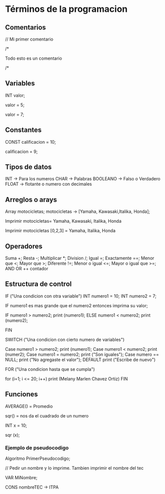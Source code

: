 # Términos de la programacion

## Comentarios

// Mi primer comentario

/*

Todo esto es un comentario

/*

## Variables

INT valor;

valor = 5;

valor = 7;


## Constantes

CONST calificacion = 10;

calificacion = 9;

## Tipos de datos
INT -> Para los numeros
CHAR -> Palabras
BOOLEANO -> Falso o Verdadero
FLOAT -> flotante o numero con decimales

## Arreglos o arays

Array motocicletas;
motocicletas -> [Yamaha, Kawasaki,Italika, Honda];

Imprimir motocicletas= Yamaha, Kawasaki, Italika, Honda

Imprimir motocicletas [0,2,3] = Yamaha, Italika, Honda

## Operadores
Suma +;
Resta -;
Multiplicar *;
Division /;
Igual =;
Exactamente ==;
 Menor que <;
 Mayor que >;
 Diferente !=;
 Menor o igual <=;
 Mayor o igual que >=;
 AND 
 OR
 ++ contador


## Estructura de control

IF ("Una condicion con otra variable")
INT numero1 = 10;
INT numero2 = 7;

IF numero1  es mas grande que el numero2 entonces imprima su valor;

IF numero1 > numero2;
	print (numero1);
ELSE numero1 < numero2;
	print (numero2);

FIN


SWITCH ("Una condicion con cierto numero de variables")

Case numero1 > numero2;
	print (numero1);
Case numero1 < numero2;
	print (numer2);
Case numero1 = numero2;
	print ("Son iguales");
Case numero == NULL;
	print ("No agregaste el valor");
DEFAULT
	print ("Escribe de nuevo")


FOR ("Una condicion hasta que se cumpla")

for (i=1; i <= 20; i++)
	print (Melany Marlen Chavez Ortiz)
FIN

## Funciones

AVERAGE() = Promedio

sqr() = nos da el cuadrado de un numero

INT x = 10;

sqr (x);



### Ejemplo de pseudocodigo

Algoritmo PrimerPseudocodigo;

// Pedir un nombre y lo imprime. Tambien imprimir el nombre del tec

VAR
	MiNombre;

CONS
	nombreTEC -> ITPA